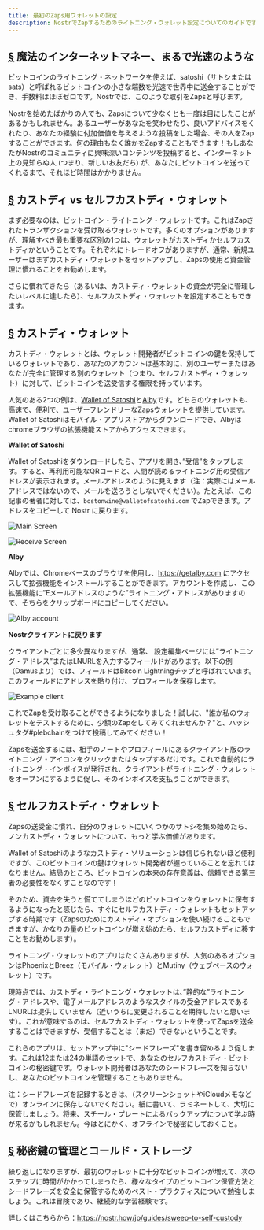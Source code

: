 ```yaml
---
title: 最初のZaps用ウォレットの設定
description: NostrでZapするためのライトニング・ウォレット設定についてのガイドです。
---
```


## [§](#magic-internet-money) 魔法のインターネットマネー、まるで光速のような

ビットコインのライトニング・ネットワークを使えば、satoshi（サトシまたは sats）と呼ばれるビットコインの小さな端数を光速で世界中に送金することができ、手数料はほぼゼロです。Nostrでは、このような取引をZapsと呼びます。

Nostrを始めたばかりの人でも、Zapsについて少なくとも一度は目にしたことがあるかもしれません。あるユーザーがあなたを笑わせたり、良いアドバイスをくれたり、あなたの経験に付加価値を与えるような投稿をした場合、その人をZapすることができます。何の理由もなく誰かをZapすることもできます！もしあなたがNostrのコミュニティに興味深いコンテンツを投稿すると、インターネット上の見知らぬ人 (つまり、新しいお友だち) が、あなたにビットコインを送ってくれるまで、それほど時間はかかりません。

## [§](#custodial-vs-self) カストディ vs セルフカストディ・ウォレット

まず必要なのは、ビットコイン・ライトニング・ウォレットです。これはZapされたトランザクションを受け取るウォレットです。多くのオプションがありますが、理解すべき最も重要な区別の1つは、ウォレットがカストディかセルフカストディかということです。それぞれにトレードオフがありますが、通常、新規ユーザーはまずカストディ・ウォレットをセットアップし、Zapsの使用と資金管理に慣れることをお勧めします。

さらに慣れてきたら（あるいは、カストディ・ウォレットの資金が完全に管理したいレベルに達したら）、セルフカストディ・ウォレットを設定することもできます。

## [§](#custodial) カストディ・ウォレット

カストディ・ウォレットとは、ウォレット開発者がビットコインの鍵を保持しているウォレットであり、あなたのアカウントは基本的に、別のユーザーまたはあなたが完全に管理する別のウォレット（つまり、セルフカストディ・ウォレット）に対して、ビットコインを送受信する権限を持っています。

人気のある2つの例は、[Wallet of Satoshi](https://www.walletofsatoshi.com/)と[Alby](https://getalby.com)です。どちらのウォレットも、高速で、便利で、ユーザーフレンドリーなZapsウォレットを提供しています。Wallet of Satoshiはモバイル・アプリストアからダウンロードでき、Albyはchromeブラウザの拡張機能ストアからアクセスできます。

**Wallet of Satoshi**

Wallet of Satoshiをダウンロードしたら、アプリを開き、”受信”をタップします。すると、再利用可能なQRコードと、人間が読めるライトニング用の受信アドレスが表示されます。メールアドレスのように見えます（注：実際にはメールアドレスではないので、メールを送ろうとしないでください）。たとえば、この記事の著者に対しては、`bostonwine@walletofsatoshi.com` でZapできます。アドレスをコピーして Nostr に戻ります。

![Main Screen](https://cdn.nostr.build/i/955e1fd028d64941b80ed0b423a07541a2af8f14919c73e0add93511e3620477.jpg)

![Receive Screen](https://cdn.nostr.build/i/2d4f6ffa7a237cf93fca9aff37eca0011ba473b8f3da013f5fda786c93693b87.jpg)

**Alby**

Albyでは、Chromeベースのブラウザを使用し、https://getalby.com にアクセスして拡張機能をインストールすることができます。アカウントを作成し、この拡張機能に”Eメールアドレスのような”ライトニング・アドレスがありますので、そちらをクリップボードにコピーしてください。

![Alby account](https://cdn.nostr.build/i/fee9ab21c94221a9f9573c41e8e85a97b1ecafd18e22f52cf276d31a67a58664.png)

**Nostrクライアントに戻ります**

クライアントごとに多少異なりますが、通常、 設定編集ページには”ライトニング・アドレス”またはLNURLを入力するフィールドがあります。以下の例（Damusより）では、フィールドはBitcoin Lightningチップと呼ばれています。このフィールドにアドレスを貼り付け、プロフィールを保存します。

![Example client](https://cdn.nostr.build/i/34241da3022d061a8159268f05e0cb3c8aa53934a55c5cc8c76effbfc7b625cc.jpg)

これでZapを受け取ることができるようになりました！試しに、"誰か私のウォレットをテストするために、少額のZapをしてみてくれませんか？"と、ハッシュタグ#plebchainをつけて投稿してみてください！

Zapsを送金するには、相手のノートやプロフィールにあるクライアント版のライトニング・アイコンをクリックまたはタップするだけです。これで自動的にライトニング・インボイスが発行され、クライアントがライトニング・ウォレットをオープンにするように促し、そのインボイスを支払うことができます。

## [§](#self-custody) セルフカストディ・ウォレット

Zapsの送受金に慣れ、自分のウォレットにいくつかのサトシを集め始めたら、ノンカストディ・ウォレットについて、もっと学ぶ価値があります。

Wallet of Satoshiのようなカストディ・ソリューションは信じられないほど便利ですが、このビットコインの鍵はウォレット開発者が握っていることを忘れてはなりません。結局のところ、ビットコインの本来の存在意義は、信頼できる第三者の必要性をなくすことなのです！

そのため、資金を失うと慌ててしまうほどのビットコインをウォレットに保有するようになったと感じたら、すぐにセルフカストディ・ウォレットもセットアップする時期です（Zapsのためにカストディ・オプションを使い続けることもできますが、かなりの量のビットコインが増え始めたら、セルフカストディに移すことをお勧めします）。

ライトニング・ウォレットのアプリはたくさんありますが、人気のあるオプションはPhoenixとBreez（モバイル・ウォレット）とMutiny（ウェブベースのウォレット）です。

現時点では、カストディ・ライトニング・ウォレットは、”静的な”ライトニング・アドレスや、電子メールアドレスのようなスタイルの受金アドレスであるLNURLは提供していません（近いうちに変更されることを期待したいと思います）。これが意味するのは、セルフカストディ・ウォレットを使ってZapsを送金することはできますが、受信することは（まだ）できないということです。

これらのアプリは、セットアップ中に"シードフレーズ"を書き留めるよう促します。これは12または24の単語のセットで、あなたのセルフカストディ・ビットコインの秘密鍵です。ウォレット開発者はあなたのシードフレーズを知らないし、あなたのビットコインを管理することもありません。

注：シードフレーズを記録するときは、（スクリーンショットやiCloudメモなどで）オンラインに保存しないでください。紙に書いて、ラミネートして、大切に保管しましょう。将来、スチール・プレートによるバックアップについて学ぶ時が来るかもしれません。今はとにかく、オフラインで秘密にしておくこと。


## [§](#private-key-management) 秘密鍵の管理とコールド・ストレージ

繰り返しになりますが、最初のウォレットに十分なビットコインが増えて、次のステップに時間がかかってしまったら、様々なタイプのビットコイン保管方法とシードフレーズを安全に保管するためのベスト・プラクティスについて勉強しましょう。これは冒険であり、継続的な学習経験です。


詳しくはこちらから：https://nostr.how/jp/guides/sweep-to-self-custody
